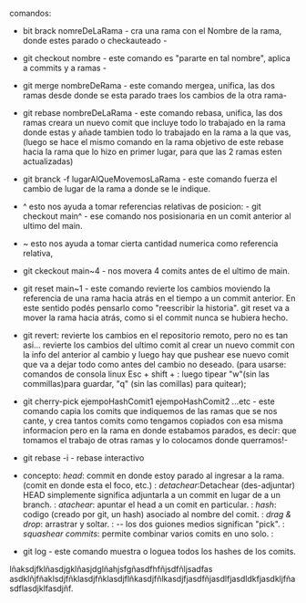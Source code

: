 comandos:

- bit brack nomreDeLaRama  - cra una rama con el Nombre de la rama, donde estes parado o checkauteado -

- git checkout nombre    - este comando es "pararte en tal nombre", aplica a commits y a ramas -

- git merge nombreDeRama  - este comando mergea, unifica, las dos ramas desde donde se esta parado traes los cambios de la otra rama-

- git rebase nombreDeLaRama  - este comando rebasa, unifica, las dos ramas creara un nuevo comit que incluye todo lo trabajado en la rama donde estas y añade tambien todo lo trabajado en la rama a la que vas, (luego se hace el mismo comando en la rama objetivo de este rebase hacia la rama que lo hizo en primer lugar, para que las 2 ramas esten actualizadas)

- git branck -f lugarAlQueMovemosLaRama   - este comando fuerza el cambio de lugar de la rama a donde se le indique.

- ^ esto nos ayuda a tomar referencias relativas de posicion: - git checkout main^ - ese comando nos posisionaria en un comit anterior al ultimo del main.

- ~ esto nos ayuda a tomar cierta cantidad numerica como referencia relativa,
- git ckeckout main~4 - nos movera 4 comits antes de el ultimo de main.

- git reset main~1 - este comando  revierte los cambios moviendo la referencia de una rama hacia atrás en el tiempo a un commit anterior. En este sentido podés pensarlo como "reescribir la historia". git reset va a mover la rama hacia atrás, como si el commit nunca se hubiera hecho.

- git revert: revierte los cambios en el repositorio remoto, pero no es tan asi... revierte los cambios del ultimo comit al crear un nuevo commit con la info del anterior al cambio y luego hay que pushear ese nuevo comit que va a dejar todo como antes del cambio no deseado. (para usarse: comandos de consola linux  Esc + shift + :      luego tipear "w"(sin las commillas)para guardar, "q" (sin las comillas) para quitear);

- git cherry-pick ejempoHashComit1 ejempoHashComit2 ...etc   - este comando capia los comits que indiquemos de las ramas que se nos cante, y crea tantos comits como tengamos copiados con esa misma informacion pero en la rama en donde estabamos parados, es decir: que tomamos el trabajo de otras ramas y lo colocamos donde querramos!-

- git rebase -i   - rebase interactivo


- concepto: *head*: commit en donde estoy parado al ingresar a la rama. (comit en donde esta el foco, etc.)
          : *detachear*:Detachear (des-adjuntar) HEAD simplemente significa adjuntarla a un commit en lugar de a un branch.
          : *atachear*: apuntar el head a un comit en particular.
          : *hash*: codigo (creado por git, un hash) asociado al nombre del comit.
          : *drag & drop*: arrastrar y soltar.
          : *--* los dos guiones medios significan "pick".
          : *squashear commits*: permite combinar varios comits en uno solo.
          :



- git log   - este comando muestra o loguea todos los hashes de los comits.

lñaksdjfklñasdjgklñasjdglñahjsfgñasdfhfñjsdfñljsadfas asdklñjfñaklsdjfñklasdjfñklasdjflñkasdjfñlkasdjfjasdfñjasdlfjasdldkfjasdkljfñasdflasdjklfasdjñf.